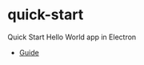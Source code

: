 # quick-start
Quick Start Hello World app in Electron



* [Guide](https://www.electronjs.org/docs/latest/tutorial/quick-start)
